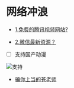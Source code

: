 网络冲浪
=======

- [1.免费的腾讯视频网站?](http://v.nobady.cn/index.php)

- [2.微信最新资源？](http://mp.weixin.qq.com/s/2sJe5moqkRCnkk1S-N_KMg)

- [ ] 支持国产动漫

 ![支持](http://img5.duitang.com/uploads/item/201607/31/20160731085759_aCKQZ.jpeg)
 
 - [骗你上当的苍老师](http://m.2828dy.com/aaa/19.html)
